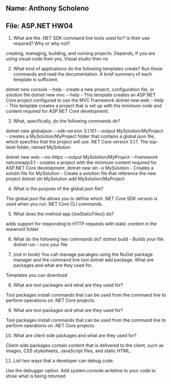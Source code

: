 ## Name: Anthony Scholeno
## File: ASP.NET HW04


1. What are the .NET SDK command line tools used for? Is their use required? Why or why not?

creating, managing, building, and running projects. Depends, If you are using visual code then yes, Visual studio then no

2. What kind of applications do the following templates create? Run these commands and read the documentation. A brief summary of each template is sufficient.

dotnet new console --help - create a new project, configuration file, or solution file
dotnet new mvc --help - This template creates an ASP.NET Core project configured to use the MVC Framework
dotnet new web --help - This template creates a project that is set up with the minimum code and content required for ASP.NET Core development. 

3. What, specifically, do the following commands do?

dotnet new globaljson --sdk-version 3.1.101 --output MySolution/MyProject - creates a MySolution/MyProject folder that contains a global.json file, which specifies that the project will use .NET Core version 3.1.1. The top-level folder, named MySolution

dotnet new web --no-https --output MySolution/MyProject --framework netcoreapp3.1  - creates a project with the minimum content required for ASP.NET Core development. 
dotnet new sln -o MySolution - Creates a solutin file for MySolution - Create a solution file that reference the new project
dotnet sln MySolution add MySolution/MyProject

4. What is the purpose of the global.json file?

The global.json file allows you to define which .NET Core SDK version is used when you run .NET Core CLI commands.

5. What does the method app.UseStaticFiles() do?

adds support for responding to HTTP requests with static content in the wwwroot folder

6. What do the following two commands do?
dotnet build - Builds your file
dotnet run - runs your file

7. (not in book) You cah manage pacakges using the NuGet package manager and the command line tool
dotnet add package. What are packages and what are they used for.

Templates you can download

8. What are tool packages and what are they used for?

Tool packages install commands that can be used from the command line to perform operations on .NET Core projects.

9. What are tool packages and what are they used for?

Tool packages install commands that can be used from the command line to perform operations on .NET Core projects.

10. What are client side packages and what are they used for?

Client-side packages contain content that is delivered to the client, such as images, CSS stylesheets, JavaScript files, and static
HTML.

11. List two ways that a developer can debug code.

Use the debugger option. Add system.console.writeline to your code to show what is being returned 
